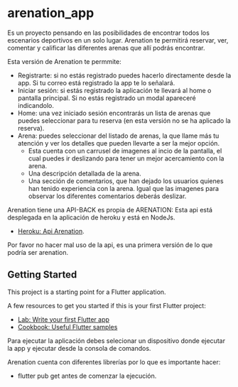 # arenation_app

Es un proyecto pensando en las posibilidades de encontrar todos los escenarios deportivos en un solo lugar. Arenation te permitirá reservar, ver, comentar y calificar las diferentes arenas que allí podrás encontrar.

Esta versión de Arenation te permmite:
 * Registrarte: si no estás registrado puedes hacerlo directamente desde la app. Si tu correo está registrado la app te lo señalará.
 * Iniciar sesión: si estás registrado la aplicación te llevará al home o pantalla principal. Si no estás registrado un modal apareceré indicandolo.
 * Home: una vez iniciado sesión encontrarás un lista de arenas que puedes seleccionar para tu reserva (en esta versión no se ha aplicado la reserva).
 * Arena: puedes seleccionar del listado de arenas, la que llame más tu atención y ver los detalles que pueden llevarte a ser la mejor opción.
   * Esta cuenta con un carrusel de imagenes al incio de la pantalla, el cual puedes ir deslizando para tener un mejor acercamiento con la arena.
   * Una descripción detallada de la arena.
   * Una sección de comentarios, que han dejado los usuarios quienes han tenido experiencia con la arena. Igual que las imagenes para observar los diferentes comentarios deberás deslizar.

Arenation tiene una API-BACK es propia de ARENATION:
Esta api está desplegada en la aplicación de heroku y está en NodeJs.
- [Heroku: Api Arenation](https://arenationfull.herokuapp.com/).

Por favor no hacer mal uso de la api, es una primera versión de lo que podría ser arenation.

## Getting Started

This project is a starting point for a Flutter application.

A few resources to get you started if this is your first Flutter project:

- [Lab: Write your first Flutter app](https://flutter.dev/docs/get-started/codelab)
- [Cookbook: Useful Flutter samples](https://flutter.dev/docs/cookbook)

Para ejecutar la aplicación debes selecionar un dispositivo donde ejecutar la app y ejecutar desde la consola de comandos.

Arenation cuenta con diferentes librerías por lo que es importante hacer:
 * flutter pub get
antes de comenzar la ejecución.
